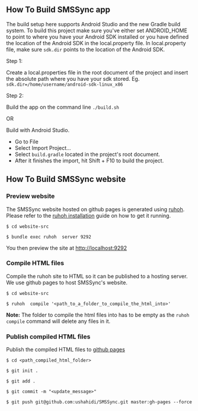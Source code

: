 ## How To Build SMSSync app

The build setup here supports Android Studio and the new Gradle build system.
To build this project make sure you've either set ANDROID_HOME to point to where
you have your Android SDK installed or you have defined the location of the Android
SDK in the local.property file. In local.property file, make sure `sdk.dir` points to the location of the Android SDK.

Step 1:

Create a local.properties file in the root document of the project and insert the absolute path where you have
your sdk stored. Eg. `sdk.dir=/home/username/android-sdk-linux_x86`

Step 2:

Build the app on the command line `./build.sh`

OR

Build with Android Studio.

* Go to File
* Select Import Project...
* Select `build.gradle` located in the project's root document.
* After it finishes the import, hit Shift + F10 to build the project.

## How To Build SMSSync website

### Preview website

The SMSSync website hosted on github pages is generated using [ruhoh](http://ruhoh.com).
Please refer to the [ruhoh installation](http://ruhoh.com/docs/2/installation/) guide on how to get it running.

```
$ cd website-src

$ bundle exec ruhoh  server 9292

```

You then preview the site at [http://localhost:9292]( http://localhost:9292)

### Compile HTML files

Compile the ruhoh site to HTML so it can be published to a hosting server. We use github pages to host SMSSync's website.

```
$ cd website-src

$ ruhoh  compile '<path_to_a_folder_to_compile_the_html_into>'

```

**Note:** The folder to compile the html files into has to be empty as the `ruhoh compile` command will delete any files in it.

### Publish compiled HTML files

Publish the compiled HTML files to [github pages](http://ushahidi.github.io/SMSSync/)

```
$ cd <path_compiled_html_folder>

$ git init .

$ git add .

$ git commit -m "<update_message>"

$ git push git@github.com:ushahidi/SMSSync.git master:gh-pages --force

```